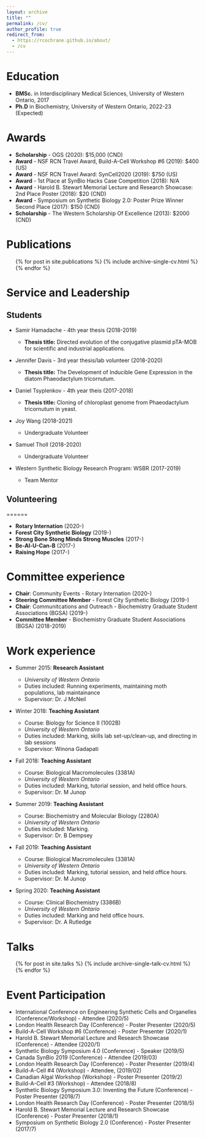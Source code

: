 ```yaml
---
layout: archive
title: ""
permalink: /cv/
author_profile: true
redirect_from:
  - https://rcochrane.github.io/about/ 
  - /cv
---
```


Education
======
* **BMSc.** in Interdisciplinary Medical Sciences, University of Western Ontario, 2017
* **Ph.D** in Biochemistry, University of Western Ontario, 2022-23 (Expected)

Awards
======
* **Scholarship** - OGS (2020): $15,000 (CND)
* **Award** - NSF RCN Travel Award, Build-A-Cell Workshop #6 (2019): $400 (US)
* **Award** - NSF RCN Travel Award: SynCell2020 (2019): $750 (US)
* **Award** - 1st Place at SynBio Hacks Case Competition (2018): N/A
* **Award** - Harold B. Stewart Memorial Lecture and Research Showcase: 2nd Place Poster (2018): $20 (CND)
* **Award** - Symposium on Synthetic Biology 2.0: Poster Prize Winner Second Place (2017): $150 (CND)
* **Scholarship** - The Western Scholarship Of Excellence (2013): $2000 (CND)
# 

Publications
======
  <ul>{% for post in site.publications %}
    {% include archive-single-cv.html %}
  {% endfor %}</ul>

Service and Leadership
======
## Students

* Samir Hamadache - 4th year thesis (2018-2019)
  * **Thesis title:** Directed evolution of the conjugative plasmid pTA-MOB for scientific and industrial applications.
 
* Jennifer Davis - 3rd year thesis/lab volunteer (2018-2020)
  * **Thesis title:** The Development of Inducible Gene Expression in the diatom Phaeodactylum tricornutum.
  
* Daniel Tsyplenkov - 4th year theis (2017-2018)
  * **Thesis title:** Cloning of chloroplast genome from Phaeodactylum tricornutum in yeast.
  
* Joy Wang (2018-2021)
  * Undergraduate Volunteer
  
* Samuel Tholl (2018-2020)
  * Undergraduate Volunteer 
  
* Western Synthetic Biology Research Program: WSBR (2017-2019)
  * Team Mentor
  
## Volunteering
======
  * **Rotary Internation** (2020-)
  * **Forest City Synthetic Biology** (2019-)
  * **Strong Bone Stong Minds Strong Muscles** (2017-)
  * **Be-Al-U-Can-B** (2017-)
  * **Raising Hope** (2017-)
  
Committee experience
======
* **Chair**: Community Events - Rotary Internation (2020-)
* **Steering Committee Member** - Forest City Synthetic Biology (2019-)
* **Chair**: Communitcations and Outreach - Biochemistry Graduate Student Associations (BGSA) (2019-)
* **Committee Member** - Biochemistry Graduate Student Associations (BGSA) (2018-2019)

Work experience
======
* Summer 2015: **Research Assistant**
  * _University of Western Ontario_
  * Duties included: Running experiments, maintaining moth populations, lab maintainance
  * Supervisor: Dr. J McNeil

* Winter 2018: **Teaching Assistant**
  * Course: Biology for Science II (1002B)
  * _University of Western Ontario_
  * Duties included: Marking, skills lab set-up/clean-up, and directing in lab sessions
  * Supervisor: Winona Gadapati

* Fall 2018: **Teaching Assistant**
  * Course: Biological Macromolecules (3381A)
  * _University of Western Ontario_
  * Duties included: Marking, tutorial session, and held office hours.
  * Supervisor: Dr. M Junop

* Summer 2019: **Teaching Assistant**
  * Course: Biochemistry and Molecular Biology (2280A)
  * _University of Western Ontario_
  * Duties included: Marking. 
  * Supervisor: Dr. B Dempsey

* Fall 2019: **Teaching Assistant**
  * Course: Biological Macromolecules (3381A)
  * _University of Western Ontario_
  * Duties included: Marking, tutorial session, and held office hours.
  * Supervisor: Dr. M Junop
  
* Spring 2020: **Teaching Assistant**
  * Course: Clinical Biochemistry (3386B)
  * _University of Western Ontario_
  * Duties included: Marking and held office hours.
  * Supervisor: Dr. A Rutledge

Talks
======
  <ul>{% for post in site.talks %}
    {% include archive-single-talk-cv.html %}
  {% endfor %}</ul>
  
Event Participation
======
* International Conference on Engineering Synthetic Cells and Organelles (Conference/Workshop) - Attendee (2020/5)
* London Health Research Day (Conference) - Poster Presenter (2020/5)
* Build-A-Cell Workshop #6 (Conference) - Poster Presenter (2020/1)
* Harold B. Stewart Memorial Lecture and Research Showcase (Conference) - Attendee (2020/1)
* Synthetic Biology Symposium 4.0 (Conference) - Speaker (2019/5)
* Canada SynBio 2019 (Conference) - Attendee (2019/03)
* London Health Research Day (Conference) - Poster Presenter (2019/4)
* Build-A-Cell #4 (Workshop) - Attendee, (2019/02)
* Canadian Algal Workshop (Workshop) - Poster Presenter (2019/2)
* Build-A-Cell #3 (Workshop) - Attendee  (2018/8)
* Synthetic Biology Symposium 3.0: Inventing the Future (Conference) - Poster Presenter (2018/7)
* London Health Research Day (Conference) - Poster Presenter (2018/5)
* Harold B. Stewart Memorial Lecture and Research Showcase (Conference) - Poster Presenter (2018/1)
* Symposium on Synthetic Biology 2.0 (Conference) - Poster Presenter (2017/7)

